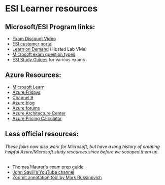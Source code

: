 # ESI Learner resources
## Microsoft/ESI Program links:
- [Exam Discount Video](https://www.microsoft.com/en-us/videoplayer/embed/RE4zwHz)
- [ESI customer portal](https://esi.microsoft.com/)
- [Learn on Demand](https://esi.learnondemand.net/) (Hosted Lab VMs)
- [Microsoft exam question types](https://docs.microsoft.com/en-us/learn/certifications/exam-duration-question-types#question-types-on-exams)
- [ESI Study Guides](https://aka.ms/ESIStudyGuides) for various exams

## Azure Resources:
- [Microsoft Learn](http://www.microsoft.com/learn)
- [Azure Fridays](https://azure.microsoft.com/en-us/resources/videos/azure-friday/)
- [Channel 9](https://channel9.msdn.com/)
- [Azure blog](https://azure.microsoft.com/en-us/blog/)
- [Azure forums](https://social.msdn.microsoft.com/Forums/enUS/home?category=windowsazureplatform)
- [Azure Architecture Center](https://docs.microsoft.com/en-us/azure/architecture/)
- [Azure Pricing Calculator](https://azure.microsoft.com/en-in/pricing/calculator/)

## Less official resources:
###### These folks now also work for Microsoft, but have a long history of creating helpful Azure/Microsoft study resources since before we scooped them up.
- [Thomas Maurer's exam prep guide](https://techcommunity.microsoft.com/t5/itops-talk-blog/how-to-prepare-for-a-microsoft-azure-certification-exam/ba-p/2103417?WT.mc_id=modinfra-0000-thmaure&_lrsc=b11b902b-cb9e-4f0c-931c-e0bfe005814f)
- [John Savill's YouTube channel](https://www.youtube.com/channel/UCpIn7ox7j7bH_OFj7tYouOQ)
- [ZoomIt annotation tool by Mark Russinovich](https://docs.microsoft.com/en-us/sysinternals/downloads/zoomit)
